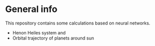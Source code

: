 # General info
This repository contains some calculations based on neural networks. 
* Henon Heiles system and
* Orbital trajectory of planets around sun

  

